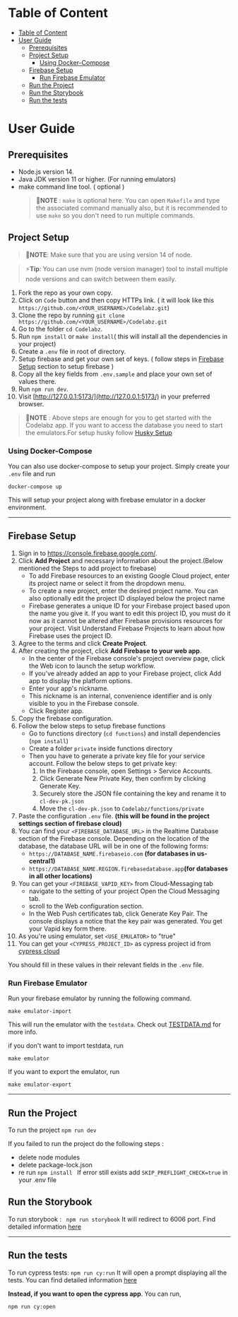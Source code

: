 # Table of Content

- [Table of Content](#table-of-content)
- [User Guide](#user-guide)
  - [Prerequisites](#prerequisites)
  - [Project Setup](#project-setup)
    - [Using Docker-Compose](#using-docker-compose)
  - [Firebase Setup](#firebase-setup)
    - [Run Firebase Emulator](#run-firebase-emulator)
  - [Run the Project](#run-the-project)
  - [Run the Storybook](#run-the-storybook)
  - [Run the tests](#run-the-tests)

# User Guide

## Prerequisites

- Node.js version 14.
- Java JDK version 11 or higher. (For running emulators)
- make command line tool. ( optional )
  > 📝**NOTE** : `make` is optional here. You can open `Makefile` and type the associated command manually also, but it is recommended to use `make` so you don't need to run multiple commands.

## Project Setup

> 📝**NOTE**: Make sure that you are using version 14 of node.

> ⚡**Tip**: You can use nvm (node version manager) tool to install multiple node versions and can switch between them easily.

1. Fork the repo as your own copy.
2. Click on `Code` button and then copy HTTPs link. ( it will look like this `https://github.com/<YOUR_USERNAME>/Codelabz.git`)
3. Clone the repo by running `git clone https://github.com/<YOUR_USERNAME>/Codelabz.git`
4. Go to the folder `cd Codelabz`.
5. Run `npm install` or `make install`( this will install all the dependencies in your project)
6. Create a `.env` file in root of directory.
7. Setup firebase and get your own set of keys. ( follow steps in [Firebase Setup](#firebase-setup) section to setup firebase )
8. Copy all the key fields from `.env.sample` and place your own set of values there.
9. Run `npm run dev`.
10. Visit [http://127.0.0.1:5173/](http://127.0.0.1:5173/) in your preferred browser.

> 📝**NOTE** : Above steps are enough for you to get started with the Codelabz app. If you want to access the database you need to start the emulators.For setup husky follow [Husky Setup](#husky-setup)

### Using Docker-Compose

You can also use docker-compose to setup your project. Simply create your `.env` file and run

```
docker-compose up
```

This will setup your project along with firebase emulator in a docker environment.

---


## Firebase Setup

1. Sign in to https://console.firebase.google.com/.
2. Click **Add Project** and necessary information about the project.(Below mentioned the Steps to add project to firebase)
   - To add Firebase resources to an existing Google Cloud project, enter its project name or select it from the dropdown menu.
   - To create a new project, enter the desired project name. You can also optionally edit the project ID displayed below the project name
   - Firebase generates a unique ID for your Firebase project based upon the name you give it. If you want to edit this project ID, you must do it now as it cannot be altered after Firebase provisions resources for your project. Visit Understand Firebase Projects to learn about how Firebase uses the project ID.
3. Agree to the terms and click **Create Project**.
4. After creating the project, click **Add Firebase to your web app**.
   - In the center of the Firebase console's project overview page, click the Web icon to launch the setup workflow.
   - If you've already added an app to your Firebase project, click Add app to display the platform options.
   - Enter your app's nickname.
   - This nickname is an internal, convenience identifier and is only visible to you in the Firebase console.
   - Click Register app.
5. Copy the firebase configuration.
6. Follow the below steps to setup firebase functions
   - Go to functions directory (`cd functions`) and install dependencies (`npm install`)
   - Create a folder `private` inside functions directory
   - Then you have to generate a private key file for your service account. Follow the below steps to get private key:
     1. In the Firebase console, open Settings > Service Accounts.
     2. Click Generate New Private Key, then confirm by clicking Generate Key.
     3. Securely store the JSON file containing the key and rename it to `cl-dev-pk.json`
     4. Move the `cl-dev-pk.json` to `Codelabz/functions/private`
7. Paste the configuration `.env` file. **(this will be found in the project settings section of firebase cloud)**
8. You can find your `<FIREBASE_DATABASE_URL>` in the Realtime Database section of the Firebase console. Depending on the location of the database, the database URL will be in one of the following forms:
   - `https://DATABASE_NAME.firebaseio.com` **(for databases in us-central1)**
   - `https://DATABASE_NAME.REGION.firebasedatabase.app`**(for databases in all other locations)**
9. You can get your `<FIREBASE_VAPID_KEY>` from Cloud-Messaging tab
   - navigate to the setting of your project Open the Cloud Messaging tab.
   - scroll to the Web configuration section.
   - In the Web Push certificates tab, click Generate Key Pair. The console displays a notice that the key pair was generated. You get your Vapid key form there.
10. As you're using emulator, set `<USE_EMULATOR>` to "true"
11. You can get your `<CYPRESS_PROJECT_ID>` as cypress project id from [cypress cloud](https://cloud.cypress.io)

You should fill in these values in their relevant fields in the `.env` file.

### Run Firebase Emulator

Run your firebase emulator by running the following command.

```
make emulator-import
```

This will run the emulator with the `testdata`. Check out [TESTDATA.md](./TESTDATA.md) for more info.

if you don't want to import testdata, run

```
make emulator
```

If you want to export the emulator, run

```
make emulator-export
```

---

## Run the Project

To run the project
`npm run dev`

If you failed to run the project do the following steps :

- delete node modules
- delete package-lock.json
- re run `npm install `
  If error still exists add `SKIP_PREFLIGHT_CHECK=true` in your .env file

## Run the Storybook

To run storybook :
` npm run storybook`
It will redirect to 6006 port. Find detailed information [here](https://storybook.js.org/docs/react/get-started/introduction)

---

## Run the tests

To run cypress tests:
`npm run cy:run`
It will open a prompt displaying all the tests. You can find detailed information [here](https://docs.cypress.io/guides/guides/command-line#How-to-run-commands)

**Instead, if you want to open the cypress app**. You can run,

`npm run cy:open`
